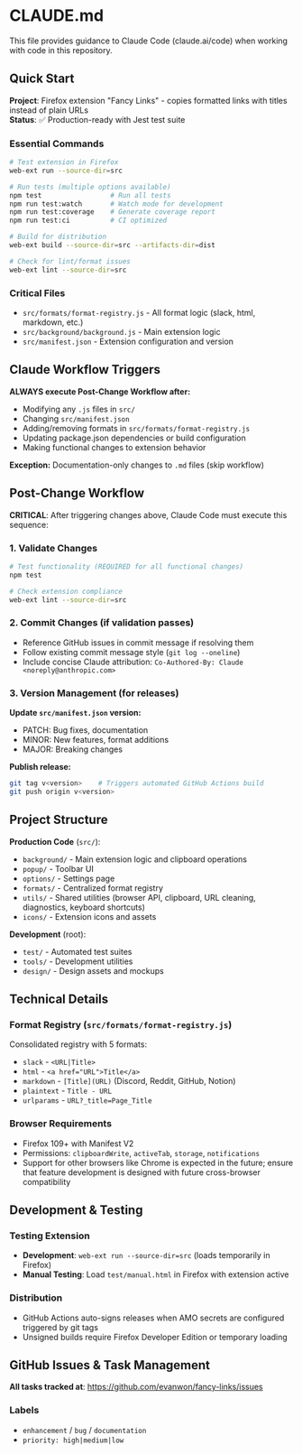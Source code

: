 # CLAUDE.md

This file provides guidance to Claude Code (claude.ai/code) when working with code in this repository.

## Quick Start

**Project**: Firefox extension "Fancy Links" - copies formatted links with titles instead of plain URLs  
**Status**: ✅ Production-ready with Jest test suite

### Essential Commands
```bash
# Test extension in Firefox
web-ext run --source-dir=src

# Run tests (multiple options available)
npm test                 # Run all tests
npm run test:watch       # Watch mode for development
npm run test:coverage    # Generate coverage report
npm run test:ci          # CI optimized

# Build for distribution
web-ext build --source-dir=src --artifacts-dir=dist

# Check for lint/format issues
web-ext lint --source-dir=src
```

### Critical Files
- `src/formats/format-registry.js` - All format logic (slack, html, markdown, etc.)
- `src/background/background.js` - Main extension logic
- `src/manifest.json` - Extension configuration and version

## Claude Workflow Triggers

**ALWAYS execute Post-Change Workflow after:**
- Modifying any `.js` files in `src/`
- Changing `src/manifest.json` 
- Adding/removing formats in `src/formats/format-registry.js`
- Updating package.json dependencies or build configuration
- Making functional changes to extension behavior

**Exception:** Documentation-only changes to `.md` files (skip workflow)

## Post-Change Workflow

**CRITICAL**: After triggering changes above, Claude Code must execute this sequence:

### 1. Validate Changes
```bash
# Test functionality (REQUIRED for all functional changes)
npm test

# Check extension compliance
web-ext lint --source-dir=src
```

### 2. Commit Changes (if validation passes)
- Reference GitHub issues in commit message if resolving them
- Follow existing commit message style (`git log --oneline`)
- Include concise Claude attribution: `Co-Authored-By: Claude <noreply@anthropic.com>`

### 3. Version Management (for releases)
**Update `src/manifest.json` version:**
- PATCH: Bug fixes, documentation
- MINOR: New features, format additions  
- MAJOR: Breaking changes

**Publish release:**
```bash
git tag v<version>    # Triggers automated GitHub Actions build
git push origin v<version>
```

## Project Structure

**Production Code** (`src/`):
- `background/` - Main extension logic and clipboard operations  
- `popup/` - Toolbar UI
- `options/` - Settings page
- `formats/` - Centralized format registry
- `utils/` - Shared utilities (browser API, clipboard, URL cleaning, diagnostics, keyboard shortcuts)
- `icons/` - Extension icons and assets

**Development** (root):
- `test/` - Automated test suites
- `tools/` - Development utilities  
- `design/` - Design assets and mockups

## Technical Details

### Format Registry (`src/formats/format-registry.js`)
Consolidated registry with 5 formats:
- `slack` - `<URL|Title>`
- `html` - `<a href="URL">Title</a>`  
- `markdown` - `[Title](URL)` (Discord, Reddit, GitHub, Notion)
- `plaintext` - `Title - URL`
- `urlparams` - `URL?_title=Page_Title`

### Browser Requirements
- Firefox 109+ with Manifest V2
- Permissions: `clipboardWrite`, `activeTab`, `storage`, `notifications`
- Support for other browsers like Chrome is expected in the future; ensure that feature development is designed with future cross-browser compatibility

## Development & Testing

### Testing Extension
- **Development**: `web-ext run --source-dir=src` (loads temporarily in Firefox)
- **Manual Testing**: Load `test/manual.html` in Firefox with extension active

### Distribution
- GitHub Actions auto-signs releases when AMO secrets are configured triggered by git tags
- Unsigned builds require Firefox Developer Edition or temporary loading

## GitHub Issues & Task Management

**All tasks tracked at**: https://github.com/evanwon/fancy-links/issues

### Labels
- `enhancement` / `bug` / `documentation` 
- `priority: high|medium|low`